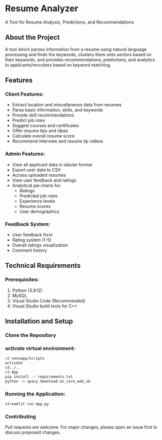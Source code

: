 # Resume Analyzer

A Tool for Resume Analysis, Predictions, and Recommendations

## About the Project

A tool which parses information from a resume using natural language processing and finds the keywords, clusters them onto sectors based on their keywords, and provides recommendations, predictions, and analytics to applicants/recruiters based on keyword matching.


## Features

### Client Features:
- Extract location and miscellaneous data from resumes
- Parse basic information, skills, and keywords
- Provide skill recommendations
- Predict job roles
- Suggest courses and certificates
- Offer resume tips and ideas
- Calculate overall resume score
- Recommend interview and resume tip videos

### Admin Features:
- View all applicant data in tabular format
- Export user data to CSV
- Access uploaded resumes
- View user feedback and ratings
- Analytical pie charts for:
  - Ratings
  - Predicted job roles
  - Experience levels
  - Resume scores
  - User demographics

### Feedback System:
- User feedback form
- Rating system (1-5)
- Overall ratings visualization
- Comment history

## Technical Requirements

### Prerequisites:
1. Python (3.9.12)
2. MySQL
3. Visual Studio Code (Recommended)
4. Visual Studio build tools for C++

## Installation and Setup
### Clone the Repository
### activate virtual environment:
```bash
cd venvapp/Scripts
activate
cd../..
cd App
pip install -r requirements.txt
python -m spacy download en_core_web_sm
```
### Running the Application:
```bash
streamlit run App.py
```

### Contributing
Pull requests are welcome. For major changes, please open an issue first to discuss proposed changes.
